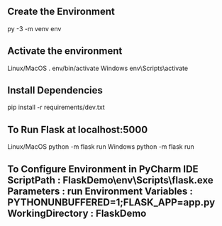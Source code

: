 <h2>Create the Environment</h2>
py -3 -m venv env

<h2>Activate the environment</h2>
Linux/MacOS
. env/bin/activate
Windows
env\Scripts\activate

<h2>Install Dependencies</h2>
pip install -r requirements/dev.txt

<h2>To Run Flask at localhost:5000</h2>
Linux/MacOS
python -m flask run
Windows
python -m flask run

<h2>To Configure Environment in PyCharm IDE<h/2>
ScriptPath : FlaskDemo\env\Scripts\flask.exe
Parameters : run
Environment Variables : PYTHONUNBUFFERED=1;FLASK_APP=app.py
WorkingDirectory : FlaskDemo